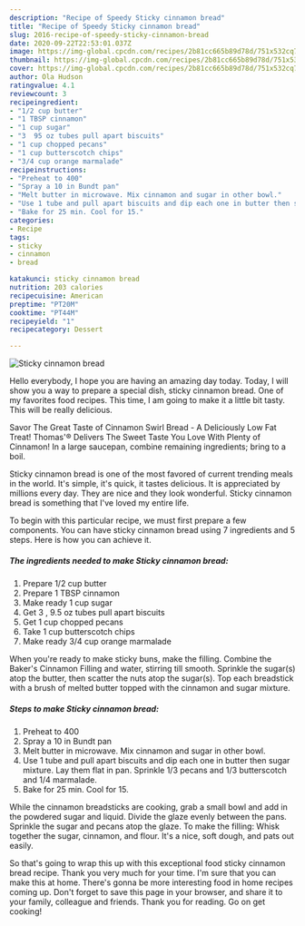 ```yaml
---
description: "Recipe of Speedy Sticky cinnamon bread"
title: "Recipe of Speedy Sticky cinnamon bread"
slug: 2016-recipe-of-speedy-sticky-cinnamon-bread
date: 2020-09-22T22:53:01.037Z
image: https://img-global.cpcdn.com/recipes/2b81cc665b89d78d/751x532cq70/sticky-cinnamon-bread-recipe-main-photo.jpg
thumbnail: https://img-global.cpcdn.com/recipes/2b81cc665b89d78d/751x532cq70/sticky-cinnamon-bread-recipe-main-photo.jpg
cover: https://img-global.cpcdn.com/recipes/2b81cc665b89d78d/751x532cq70/sticky-cinnamon-bread-recipe-main-photo.jpg
author: Ola Hudson
ratingvalue: 4.1
reviewcount: 3
recipeingredient:
- "1/2 cup butter"
- "1 TBSP cinnamon"
- "1 cup sugar"
- "3  95 oz tubes pull apart biscuits"
- "1 cup chopped pecans"
- "1 cup butterscotch chips"
- "3/4 cup orange marmalade"
recipeinstructions:
- "Preheat to 400"
- "Spray a 10 in Bundt pan"
- "Melt butter in microwave. Mix cinnamon and sugar in other bowl."
- "Use 1 tube and pull apart biscuits and dip each one in butter then sugar mixture. Lay them flat in pan. Sprinkle 1/3 pecans and 1/3 butterscotch and 1/4 marmalade."
- "Bake for 25 min. Cool for 15."
categories:
- Recipe
tags:
- sticky
- cinnamon
- bread

katakunci: sticky cinnamon bread 
nutrition: 203 calories
recipecuisine: American
preptime: "PT20M"
cooktime: "PT44M"
recipeyield: "1"
recipecategory: Dessert

---
```



![Sticky cinnamon bread](https://img-global.cpcdn.com/recipes/2b81cc665b89d78d/751x532cq70/sticky-cinnamon-bread-recipe-main-photo.jpg)

Hello everybody, I hope you are having an amazing day today. Today, I will show you a way to prepare a special dish, sticky cinnamon bread. One of my favorites food recipes. This time, I am going to make it a little bit tasty. This will be really delicious.

Savor The Great Taste of Cinnamon Swirl Bread - A Deliciously Low Fat Treat! Thomas&#39;® Delivers The Sweet Taste You Love With Plenty of Cinnamon! In a large saucepan, combine remaining ingredients; bring to a boil.

Sticky cinnamon bread is one of the most favored of current trending meals in the world. It's simple, it's quick, it tastes delicious. It is appreciated by millions every day. They are nice and they look wonderful. Sticky cinnamon bread is something that I've loved my entire life.


To begin with this particular recipe, we must first prepare a few components. You can have sticky cinnamon bread using 7 ingredients and 5 steps. Here is how you can achieve it.

<!--inarticleads1-->

##### The ingredients needed to make Sticky cinnamon bread:

1. Prepare 1/2 cup butter
1. Prepare 1 TBSP cinnamon
1. Make ready 1 cup sugar
1. Get 3 , 9.5 oz tubes pull apart biscuits
1. Get 1 cup chopped pecans
1. Take 1 cup butterscotch chips
1. Make ready 3/4 cup orange marmalade


When you&#39;re ready to make sticky buns, make the filling. Combine the Baker&#39;s Cinnamon Filling and water, stirring till smooth. Sprinkle the sugar(s) atop the butter, then scatter the nuts atop the sugar(s). Top each breadstick with a brush of melted butter topped with the cinnamon and sugar mixture. 

<!--inarticleads2-->

##### Steps to make Sticky cinnamon bread:

1. Preheat to 400
1. Spray a 10 in Bundt pan
1. Melt butter in microwave. Mix cinnamon and sugar in other bowl.
1. Use 1 tube and pull apart biscuits and dip each one in butter then sugar mixture. Lay them flat in pan. Sprinkle 1/3 pecans and 1/3 butterscotch and 1/4 marmalade.
1. Bake for 25 min. Cool for 15.


While the cinnamon breadsticks are cooking, grab a small bowl and add in the powdered sugar and liquid. Divide the glaze evenly between the pans. Sprinkle the sugar and pecans atop the glaze. To make the filling: Whisk together the sugar, cinnamon, and flour. It&#39;s a nice, soft dough, and pats out easily. 

So that's going to wrap this up with this exceptional food sticky cinnamon bread recipe. Thank you very much for your time. I'm sure that you can make this at home. There's gonna be more interesting food in home recipes coming up. Don't forget to save this page in your browser, and share it to your family, colleague and friends. Thank you for reading. Go on get cooking!
